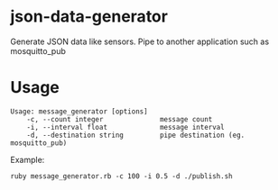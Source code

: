 # json-data-generator

Generate JSON data like sensors. Pipe to another application such as mosquitto_pub

# Usage

```
Usage: message_generator [options]
    -c, --count integer              message count
    -i, --interval float             message interval
    -d, --destination string         pipe destination (eg. mosquitto_pub)
```

Example:

```
ruby message_generator.rb -c 100 -i 0.5 -d ./publish.sh
```


